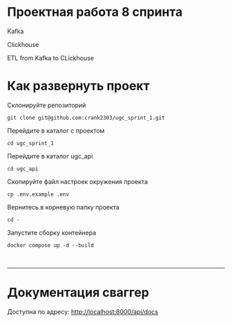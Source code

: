 # Проектная работа 8 спринта
Kafka

Clickhouse

ETL from Kafka to CLickhouse

# Как развернуть проект

Склонируйте репозиторий
```
git clone git@github.com:crank2303/ugc_sprint_1.git
```

Перейдите в каталог с проектом
```
cd ugc_sprint_1
```

Перейдите в каталог ugc_api
```
cd ugc_api
```

Скопируйте файл настроек окружения проекта
```
cp .env.example .env
```

Вернитесь в корневую папку проекта
```
cd -
```

Запустите сборку контейнера
```
docker compose up -d --build
```
<br>
<hr>

# Документация сваггер

Доступна по адресу: <a href="http://localhost:8000/api/docs">http://localhost:8000/api/docs